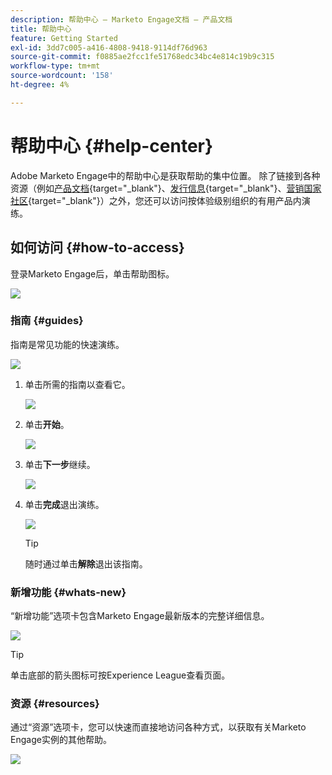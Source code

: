 ```yaml
---
description: 帮助中心 — Marketo Engage文档 — 产品文档
title: 帮助中心
feature: Getting Started
exl-id: 3dd7c005-a416-4808-9418-9114df76d963
source-git-commit: f0885ae2fcc1fe51768edc34bc4e814c19b9c315
workflow-type: tm+mt
source-wordcount: '158'
ht-degree: 4%

---
```


# 帮助中心 {#help-center}

Adobe Marketo Engage中的帮助中心是获取帮助的集中位置。 除了链接到各种资源（例如[产品文档](/help/marketo/home.md){target="_blank"}、[发行信息](/help/marketo/release-notes/current.md){target="_blank"}、[营销国家社区](https://nation.marketo.com/){target="_blank"}）之外，您还可以访问按体验级别组织的有用产品内演练。

## 如何访问 {#how-to-access}

登录Marketo Engage后，单击帮助图标。

![](assets/help-center-1.png)

### 指南 {#guides}

指南是常见功能的快速演练。

![](assets/help-center-2.png)

1. 单击所需的指南以查看它。

   ![](assets/help-center-3.png)

1. 单击&#x200B;**开始**。

   ![](assets/help-center-4.png)

1. 单击&#x200B;**下一步**&#x200B;继续。

   ![](assets/help-center-5.png)

1. 单击&#x200B;**完成**&#x200B;退出演练。

   ![](assets/help-center-6.png)

   >[!TIP]
   >
   >随时通过单击&#x200B;**解除**&#x200B;退出该指南。

### 新增功能 {#whats-new}

“新增功能”选项卡包含Marketo Engage最新版本的完整详细信息。

![](assets/help-center-7.png)

>[!TIP]
>
>单击底部的箭头图标可按Experience League查看页面。

### 资源 {#resources}

通过“资源”选项卡，您可以快速而直接地访问各种方式，以获取有关Marketo Engage实例的其他帮助。

![](assets/help-center-8.png)
